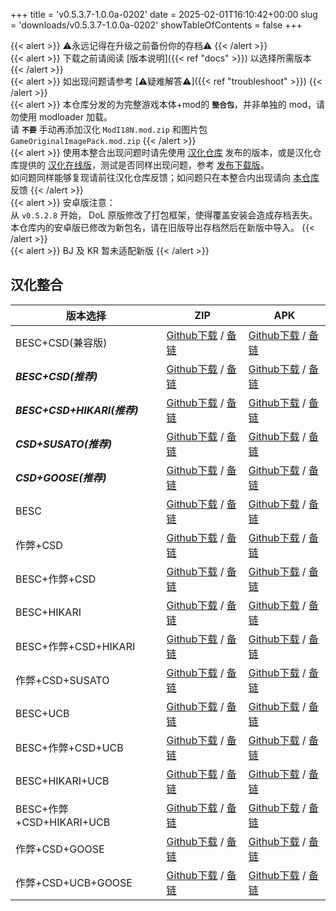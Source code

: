 +++
title = 'v0.5.3.7-1.0.0a-0202'
date = 2025-02-01T16:10:42+00:00
slug = 'downloads/v0.5.3.7-1.0.0a-0202'
showTableOfContents = false
+++

{{< alert >}}
⚠永远记得在升级之前备份你的存档⚠
{{< /alert >}}
<br>
{{< alert >}}
下载之前请阅读 [版本说明]({{< ref "docs" >}}) 以选择所需版本
{{< /alert >}}
<br>
{{< alert >}}
如出现问题请参考 [⚠疑难解答⚠]({{< ref "troubleshoot" >}})
{{< /alert >}}
<br>
{{< alert >}}
本仓库分发的为完整游戏本体+mod的 **`整合包`**，并非单独的 mod，请勿使用 modloader 加载。
<br>
请 **`不要`** 手动再添加汉化 `ModI18N.mod.zip` 和图片包 `GameOriginalImagePack.mod.zip`
{{< /alert >}}
<br>
{{< alert >}}
使用本整合出现问题时请先使用 [汉化仓库](https://github.com/Eltirosto/Degrees-of-Lewdity-Chinese-Localization) 发布的版本，或是汉化仓库提供的 [汉化在线版](https://eltirosto.github.io/Degrees-of-Lewdity-Chinese-Localization/)，测试是否同样出现问题，参考 [发布下载版](https://github.com/Eltirosto/Degrees-of-Lewdity-Chinese-Localization/blob/main/README.md#%E5%8F%91%E5%B8%83%E4%B8%8B%E8%BD%BD%E7%89%88)。
<br>
如问题同样能够复现请前往汉化仓库反馈；如问题只在本整合内出现请向 [本仓库](https://github.com/DoL-Lyra/Lyra/issues) 反馈
{{< /alert >}}
<br>
{{< alert >}}
安卓版注意：
<br>
从 `v0.5.2.8` 开始， DoL 原版修改了打包框架，使得覆盖安装会造成存档丢失。本仓库内的安卓版已修改为新包名，请在旧版导出存档然后在新版中导入。
{{< /alert >}}
<br>
{{< alert >}}
BJ 及 KR 暂未适配新版
{{< /alert >}}

## 汉化整合

|         版本选择          |                                                                                                                                                           ZIP                                                                                                                                                            |                                                                                                                                                           APK                                                                                                                                                            |
|---------------------------|--------------------------------------------------------------------------------------------------------------------------------------------------------------------------------------------------------------------------------------------------------------------------------------------------------------------------|--------------------------------------------------------------------------------------------------------------------------------------------------------------------------------------------------------------------------------------------------------------------------------------------------------------------------|
|BESC+CSD(兼容版)           |[Github下载](https://github.com/DoL-Lyra/Lyra/releases/download/v0.5.3.7-1.0.0a-0202/DoL-0.5.3.7-Lyra-1.0.0a-polyfill-besc-cheat-csd-0202.zip ) / [备链](https://mirror.ghproxy.com/https://github.com/DoL-Lyra/Lyra/releases/download/v0.5.3.7-1.0.0a-0202/DoL-0.5.3.7-Lyra-1.0.0a-polyfill-besc-cheat-csd-0202.zip )    |[Github下载](https://github.com/DoL-Lyra/Lyra/releases/download/v0.5.3.7-1.0.0a-0202/DoL-0.5.3.7-Lyra-1.0.0a-polyfill-besc-cheat-csd-0202.apk ) / [备链](https://mirror.ghproxy.com/https://github.com/DoL-Lyra/Lyra/releases/download/v0.5.3.7-1.0.0a-0202/DoL-0.5.3.7-Lyra-1.0.0a-polyfill-besc-cheat-csd-0202.apk )    |
|***BESC+CSD(推荐)***       |[Github下载](https://github.com/DoL-Lyra/Lyra/releases/download/v0.5.3.7-1.0.0a-0202/DoL-0.5.3.7-Lyra-1.0.0a-besc-csd-0202.zip ) / [备链](https://mirror.ghproxy.com/https://github.com/DoL-Lyra/Lyra/releases/download/v0.5.3.7-1.0.0a-0202/DoL-0.5.3.7-Lyra-1.0.0a-besc-csd-0202.zip )                                  |[Github下载](https://github.com/DoL-Lyra/Lyra/releases/download/v0.5.3.7-1.0.0a-0202/DoL-0.5.3.7-Lyra-1.0.0a-besc-csd-0202.apk ) / [备链](https://mirror.ghproxy.com/https://github.com/DoL-Lyra/Lyra/releases/download/v0.5.3.7-1.0.0a-0202/DoL-0.5.3.7-Lyra-1.0.0a-besc-csd-0202.apk )                                  |
|***BESC+CSD+HIKARI(推荐)***|[Github下载](https://github.com/DoL-Lyra/Lyra/releases/download/v0.5.3.7-1.0.0a-0202/DoL-0.5.3.7-Lyra-1.0.0a-besc-csd-hikari-0202.zip ) / [备链](https://mirror.ghproxy.com/https://github.com/DoL-Lyra/Lyra/releases/download/v0.5.3.7-1.0.0a-0202/DoL-0.5.3.7-Lyra-1.0.0a-besc-csd-hikari-0202.zip )                    |[Github下载](https://github.com/DoL-Lyra/Lyra/releases/download/v0.5.3.7-1.0.0a-0202/DoL-0.5.3.7-Lyra-1.0.0a-besc-csd-hikari-0202.apk ) / [备链](https://mirror.ghproxy.com/https://github.com/DoL-Lyra/Lyra/releases/download/v0.5.3.7-1.0.0a-0202/DoL-0.5.3.7-Lyra-1.0.0a-besc-csd-hikari-0202.apk )                    |
|***CSD+SUSATO(推荐)***     |[Github下载](https://github.com/DoL-Lyra/Lyra/releases/download/v0.5.3.7-1.0.0a-0202/DoL--Lyra--susato-csd-0202.zip ) / [备链](https://mirror.ghproxy.com/https://github.com/DoL-Lyra/Lyra/releases/download/v0.5.3.7-1.0.0a-0202/DoL--Lyra--susato-csd-0202.zip )                                                        |[Github下载](https://github.com/DoL-Lyra/Lyra/releases/download/v0.5.3.7-1.0.0a-0202/DoL--Lyra--susato-csd-0202.apk ) / [备链](https://mirror.ghproxy.com/https://github.com/DoL-Lyra/Lyra/releases/download/v0.5.3.7-1.0.0a-0202/DoL--Lyra--susato-csd-0202.apk )                                                        |
|***CSD+GOOSE(推荐)***      |[Github下载](https://github.com/DoL-Lyra/Lyra/releases/download/v0.5.3.7-1.0.0a-0202/DoL-0.5.3.7-Lyra-1.0.0a-csd-goose-0202.zip ) / [备链](https://mirror.ghproxy.com/https://github.com/DoL-Lyra/Lyra/releases/download/v0.5.3.7-1.0.0a-0202/DoL-0.5.3.7-Lyra-1.0.0a-csd-goose-0202.zip )                                |[Github下载](https://github.com/DoL-Lyra/Lyra/releases/download/v0.5.3.7-1.0.0a-0202/DoL-0.5.3.7-Lyra-1.0.0a-csd-goose-0202.apk ) / [备链](https://mirror.ghproxy.com/https://github.com/DoL-Lyra/Lyra/releases/download/v0.5.3.7-1.0.0a-0202/DoL-0.5.3.7-Lyra-1.0.0a-csd-goose-0202.apk )                                |
|BESC                       |[Github下载](https://github.com/DoL-Lyra/Lyra/releases/download/v0.5.3.7-1.0.0a-0202/DoL-0.5.3.7-Lyra-1.0.0a-besc-0202.zip ) / [备链](https://mirror.ghproxy.com/https://github.com/DoL-Lyra/Lyra/releases/download/v0.5.3.7-1.0.0a-0202/DoL-0.5.3.7-Lyra-1.0.0a-besc-0202.zip )                                          |[Github下载](https://github.com/DoL-Lyra/Lyra/releases/download/v0.5.3.7-1.0.0a-0202/DoL-0.5.3.7-Lyra-1.0.0a-besc-0202.apk ) / [备链](https://mirror.ghproxy.com/https://github.com/DoL-Lyra/Lyra/releases/download/v0.5.3.7-1.0.0a-0202/DoL-0.5.3.7-Lyra-1.0.0a-besc-0202.apk )                                          |
|作弊+CSD                   |[Github下载](https://github.com/DoL-Lyra/Lyra/releases/download/v0.5.3.7-1.0.0a-0202/DoL-0.5.3.7-Lyra-1.0.0a-cheat-csd-0202.zip ) / [备链](https://mirror.ghproxy.com/https://github.com/DoL-Lyra/Lyra/releases/download/v0.5.3.7-1.0.0a-0202/DoL-0.5.3.7-Lyra-1.0.0a-cheat-csd-0202.zip )                                |[Github下载](https://github.com/DoL-Lyra/Lyra/releases/download/v0.5.3.7-1.0.0a-0202/DoL-0.5.3.7-Lyra-1.0.0a-cheat-csd-0202.apk ) / [备链](https://mirror.ghproxy.com/https://github.com/DoL-Lyra/Lyra/releases/download/v0.5.3.7-1.0.0a-0202/DoL-0.5.3.7-Lyra-1.0.0a-cheat-csd-0202.apk )                                |
|BESC+作弊+CSD              |[Github下载](https://github.com/DoL-Lyra/Lyra/releases/download/v0.5.3.7-1.0.0a-0202/DoL-0.5.3.7-Lyra-1.0.0a-besc-cheat-csd-0202.zip ) / [备链](https://mirror.ghproxy.com/https://github.com/DoL-Lyra/Lyra/releases/download/v0.5.3.7-1.0.0a-0202/DoL-0.5.3.7-Lyra-1.0.0a-besc-cheat-csd-0202.zip )                      |[Github下载](https://github.com/DoL-Lyra/Lyra/releases/download/v0.5.3.7-1.0.0a-0202/DoL-0.5.3.7-Lyra-1.0.0a-besc-cheat-csd-0202.apk ) / [备链](https://mirror.ghproxy.com/https://github.com/DoL-Lyra/Lyra/releases/download/v0.5.3.7-1.0.0a-0202/DoL-0.5.3.7-Lyra-1.0.0a-besc-cheat-csd-0202.apk )                      |
|BESC+HIKARI                |[Github下载](https://github.com/DoL-Lyra/Lyra/releases/download/v0.5.3.7-1.0.0a-0202/DoL-0.5.3.7-Lyra-1.0.0a-besc-hikari-0202.zip ) / [备链](https://mirror.ghproxy.com/https://github.com/DoL-Lyra/Lyra/releases/download/v0.5.3.7-1.0.0a-0202/DoL-0.5.3.7-Lyra-1.0.0a-besc-hikari-0202.zip )                            |[Github下载](https://github.com/DoL-Lyra/Lyra/releases/download/v0.5.3.7-1.0.0a-0202/DoL-0.5.3.7-Lyra-1.0.0a-besc-hikari-0202.apk ) / [备链](https://mirror.ghproxy.com/https://github.com/DoL-Lyra/Lyra/releases/download/v0.5.3.7-1.0.0a-0202/DoL-0.5.3.7-Lyra-1.0.0a-besc-hikari-0202.apk )                            |
|BESC+作弊+CSD+HIKARI       |[Github下载](https://github.com/DoL-Lyra/Lyra/releases/download/v0.5.3.7-1.0.0a-0202/DoL-0.5.3.7-Lyra-1.0.0a-besc-cheat-csd-hikari-0202.zip ) / [备链](https://mirror.ghproxy.com/https://github.com/DoL-Lyra/Lyra/releases/download/v0.5.3.7-1.0.0a-0202/DoL-0.5.3.7-Lyra-1.0.0a-besc-cheat-csd-hikari-0202.zip )        |[Github下载](https://github.com/DoL-Lyra/Lyra/releases/download/v0.5.3.7-1.0.0a-0202/DoL-0.5.3.7-Lyra-1.0.0a-besc-cheat-csd-hikari-0202.apk ) / [备链](https://mirror.ghproxy.com/https://github.com/DoL-Lyra/Lyra/releases/download/v0.5.3.7-1.0.0a-0202/DoL-0.5.3.7-Lyra-1.0.0a-besc-cheat-csd-hikari-0202.apk )        |
|作弊+CSD+SUSATO            |[Github下载](https://github.com/DoL-Lyra/Lyra/releases/download/v0.5.3.7-1.0.0a-0202/DoL--Lyra--susato-cheat-csd-0202.zip ) / [备链](https://mirror.ghproxy.com/https://github.com/DoL-Lyra/Lyra/releases/download/v0.5.3.7-1.0.0a-0202/DoL--Lyra--susato-cheat-csd-0202.zip )                                            |[Github下载](https://github.com/DoL-Lyra/Lyra/releases/download/v0.5.3.7-1.0.0a-0202/DoL--Lyra--susato-cheat-csd-0202.apk ) / [备链](https://mirror.ghproxy.com/https://github.com/DoL-Lyra/Lyra/releases/download/v0.5.3.7-1.0.0a-0202/DoL--Lyra--susato-cheat-csd-0202.apk )                                            |
|BESC+UCB                   |[Github下载](https://github.com/DoL-Lyra/Lyra/releases/download/v0.5.3.7-1.0.0a-0202/DoL-0.5.3.7-Lyra-1.0.0a-besc-ucb-0202.zip ) / [备链](https://mirror.ghproxy.com/https://github.com/DoL-Lyra/Lyra/releases/download/v0.5.3.7-1.0.0a-0202/DoL-0.5.3.7-Lyra-1.0.0a-besc-ucb-0202.zip )                                  |[Github下载](https://github.com/DoL-Lyra/Lyra/releases/download/v0.5.3.7-1.0.0a-0202/DoL-0.5.3.7-Lyra-1.0.0a-besc-ucb-0202.apk ) / [备链](https://mirror.ghproxy.com/https://github.com/DoL-Lyra/Lyra/releases/download/v0.5.3.7-1.0.0a-0202/DoL-0.5.3.7-Lyra-1.0.0a-besc-ucb-0202.apk )                                  |
|BESC+作弊+CSD+UCB          |[Github下载](https://github.com/DoL-Lyra/Lyra/releases/download/v0.5.3.7-1.0.0a-0202/DoL-0.5.3.7-Lyra-1.0.0a-besc-cheat-csd-ucb-0202.zip ) / [备链](https://mirror.ghproxy.com/https://github.com/DoL-Lyra/Lyra/releases/download/v0.5.3.7-1.0.0a-0202/DoL-0.5.3.7-Lyra-1.0.0a-besc-cheat-csd-ucb-0202.zip )              |[Github下载](https://github.com/DoL-Lyra/Lyra/releases/download/v0.5.3.7-1.0.0a-0202/DoL-0.5.3.7-Lyra-1.0.0a-besc-cheat-csd-ucb-0202.apk ) / [备链](https://mirror.ghproxy.com/https://github.com/DoL-Lyra/Lyra/releases/download/v0.5.3.7-1.0.0a-0202/DoL-0.5.3.7-Lyra-1.0.0a-besc-cheat-csd-ucb-0202.apk )              |
|BESC+HIKARI+UCB            |[Github下载](https://github.com/DoL-Lyra/Lyra/releases/download/v0.5.3.7-1.0.0a-0202/DoL-0.5.3.7-Lyra-1.0.0a-besc-hikari-ucb-0202.zip ) / [备链](https://mirror.ghproxy.com/https://github.com/DoL-Lyra/Lyra/releases/download/v0.5.3.7-1.0.0a-0202/DoL-0.5.3.7-Lyra-1.0.0a-besc-hikari-ucb-0202.zip )                    |[Github下载](https://github.com/DoL-Lyra/Lyra/releases/download/v0.5.3.7-1.0.0a-0202/DoL-0.5.3.7-Lyra-1.0.0a-besc-hikari-ucb-0202.apk ) / [备链](https://mirror.ghproxy.com/https://github.com/DoL-Lyra/Lyra/releases/download/v0.5.3.7-1.0.0a-0202/DoL-0.5.3.7-Lyra-1.0.0a-besc-hikari-ucb-0202.apk )                    |
|BESC+作弊+CSD+HIKARI+UCB   |[Github下载](https://github.com/DoL-Lyra/Lyra/releases/download/v0.5.3.7-1.0.0a-0202/DoL-0.5.3.7-Lyra-1.0.0a-besc-cheat-csd-hikari-ucb-0202.zip ) / [备链](https://mirror.ghproxy.com/https://github.com/DoL-Lyra/Lyra/releases/download/v0.5.3.7-1.0.0a-0202/DoL-0.5.3.7-Lyra-1.0.0a-besc-cheat-csd-hikari-ucb-0202.zip )|[Github下载](https://github.com/DoL-Lyra/Lyra/releases/download/v0.5.3.7-1.0.0a-0202/DoL-0.5.3.7-Lyra-1.0.0a-besc-cheat-csd-hikari-ucb-0202.apk ) / [备链](https://mirror.ghproxy.com/https://github.com/DoL-Lyra/Lyra/releases/download/v0.5.3.7-1.0.0a-0202/DoL-0.5.3.7-Lyra-1.0.0a-besc-cheat-csd-hikari-ucb-0202.apk )|
|作弊+CSD+GOOSE             |[Github下载](https://github.com/DoL-Lyra/Lyra/releases/download/v0.5.3.7-1.0.0a-0202/DoL-0.5.3.7-Lyra-1.0.0a-cheat-csd-goose-0202.zip ) / [备链](https://mirror.ghproxy.com/https://github.com/DoL-Lyra/Lyra/releases/download/v0.5.3.7-1.0.0a-0202/DoL-0.5.3.7-Lyra-1.0.0a-cheat-csd-goose-0202.zip )                    |[Github下载](https://github.com/DoL-Lyra/Lyra/releases/download/v0.5.3.7-1.0.0a-0202/DoL-0.5.3.7-Lyra-1.0.0a-cheat-csd-goose-0202.apk ) / [备链](https://mirror.ghproxy.com/https://github.com/DoL-Lyra/Lyra/releases/download/v0.5.3.7-1.0.0a-0202/DoL-0.5.3.7-Lyra-1.0.0a-cheat-csd-goose-0202.apk )                    |
|作弊+CSD+UCB+GOOSE         |[Github下载](https://github.com/DoL-Lyra/Lyra/releases/download/v0.5.3.7-1.0.0a-0202/DoL-0.5.3.7-Lyra-1.0.0a-cheat-csd-goose-ucb-0202.zip ) / [备链](https://mirror.ghproxy.com/https://github.com/DoL-Lyra/Lyra/releases/download/v0.5.3.7-1.0.0a-0202/DoL-0.5.3.7-Lyra-1.0.0a-cheat-csd-goose-ucb-0202.zip )            |[Github下载](https://github.com/DoL-Lyra/Lyra/releases/download/v0.5.3.7-1.0.0a-0202/DoL-0.5.3.7-Lyra-1.0.0a-cheat-csd-goose-ucb-0202.apk ) / [备链](https://mirror.ghproxy.com/https://github.com/DoL-Lyra/Lyra/releases/download/v0.5.3.7-1.0.0a-0202/DoL-0.5.3.7-Lyra-1.0.0a-cheat-csd-goose-ucb-0202.apk )            |
